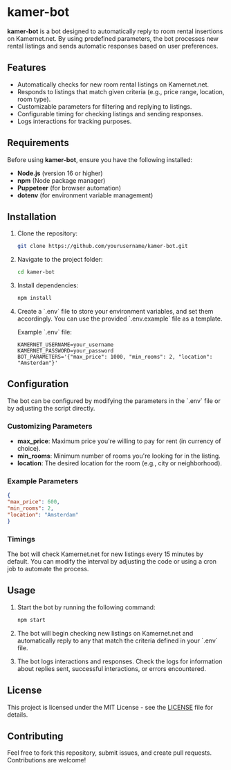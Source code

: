 # kamer-bot

**kamer-bot** is a bot designed to automatically reply to room rental insertions on Kamernet.net. By using predefined parameters, the bot processes new rental listings and sends automatic responses based on user preferences.

## Features

- Automatically checks for new room rental listings on Kamernet.net.
- Responds to listings that match given criteria (e.g., price range, location, room type).
- Customizable parameters for filtering and replying to listings.
- Configurable timing for checking listings and sending responses.
- Logs interactions for tracking purposes.

## Requirements

Before using **kamer-bot**, ensure you have the following installed:

- **Node.js** (version 16 or higher)
- **npm** (Node package manager)
- **Puppeteer** (for browser automation)
- **dotenv** (for environment variable management)

## Installation

1. Clone the repository:

    ```bash
   git clone https://github.com/yourusername/kamer-bot.git
    ```

2. Navigate to the project folder:

    ```bash
   cd kamer-bot
    ```

3. Install dependencies:

   ```bash
   npm install
   ```

4. Create a \`.env\` file to store your environment variables, and set them accordingly. You can use the provided \`.env.example\` file as a template.

   Example \`.env\` file:

    ```plaintext
   KAMERNET_USERNAME=your_username
   KAMERNET_PASSWORD=your_password
   BOT_PARAMETERS='{"max_price": 1000, "min_rooms": 2, "location": "Amsterdam"}'
   ```

## Configuration

The bot can be configured by modifying the parameters in the \`.env\` file or by adjusting the script directly.

### Customizing Parameters

- **max_price**: Maximum price you're willing to pay for rent (in currency of choice).
- **min_rooms**: Minimum number of rooms you're looking for in the listing.
- **location**: The desired location for the room (e.g., city or neighborhood).

### Example Parameters

 ```json
{
"max_price": 600,
"min_rooms": 2,
"location": "Amsterdam"
}
 ```

### Timings

The bot will check Kamernet.net for new listings every 15 minutes by default. You can modify the interval by adjusting the code or using a cron job to automate the process.

## Usage

1. Start the bot by running the following command:

    ```bash
   npm start
    ```

2. The bot will begin checking new listings on Kamernet.net and automatically reply to any that match the criteria defined in your \`.env\` file.

3. The bot logs interactions and responses. Check the logs for information about replies sent, successful interactions, or errors encountered.

## License

This project is licensed under the MIT License - see the [LICENSE](LICENSE) file for details.

## Contributing

Feel free to fork this repository, submit issues, and create pull requests. Contributions are welcome!
